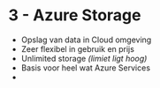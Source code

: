 # 3 - Azure Storage
- Opslag van data in Cloud omgeving
- Zeer flexibel in gebruik en prijs
- Unlimited storage *(limiet ligt hoog)*
- Basis voor heel wat Azure Services
- 
<!--stackedit_data:
eyJoaXN0b3J5IjpbLTE4MzQ2ODM0NjYsLTE3NDE4ODc5OTFdfQ
==
-->